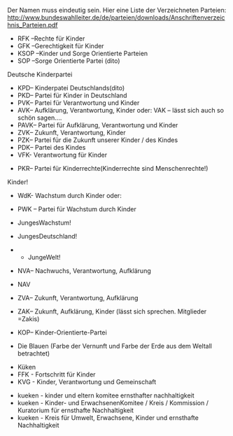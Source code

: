 Der Namen muss eindeutig sein. Hier eine Liste der Verzeichneten
Parteien:
<http://www.bundeswahlleiter.de/de/parteien/downloads/Anschriftenverzeichnis_Parteien.pdf>

-   RFK –Rechte für Kinder
-   GFK –Gerechtigkeit für Kinder
-   KSOP –Kinder und Sorge Orientierte Parteien
-   SOP –Sorge Orientierte Partei (dito)

Deutsche Kinderpartei

-   KPD– Kinderpatei Deutschlands(dito)
-   PKD– Partei für Kinder in Deutschland
-   PVK– Partei für Verantwortung und Kinder
-   AVK– Aufklärung, Verantwortung, Kinder oder: VAK – lässt sich auch
    so schön sagen....
-   PAVK– Partei für Aufklärung, Verantwortung und Kinder
-   ZVK– Zukunft, Verantwortung, Kinder
-   PZK– Partei für die Zukunft unserer Kinder / des Kindes
-   PDK– Partei des Kindes
-   VFK- Verantwortung für Kinder

<!-- -->

-   PKR– Partei für Kinderrechte(Kinderrechte sind Menschenrechte!)

Kinder!

-   WdK- Wachstum durch Kinder oder:
-   PWK – Partei für Wachstum durch Kinder
-   JungesWachstum!
-   JungesDeutschland!
-   -   JungeWelt!

-   NVA– Nachwuchs, Verantwortung, Aufklärung
-   NAV
-   ZVA– Zukunft, Verantwortung, Aufklärung
-   ZAK– Zukunft, Aufklärung, Kinder (lässt sich sprechen. Mitglieder
    =Zakis)
-   KOP– Kinder-Orientierte-Partei
-   Die Blauen (Farbe der Vernunft und Farbe der Erde aus dem Weltall
    betrachtet)

<!-- -->

-   Küken
-   FFK - Fortschritt für Kinder
-   KVG - Kinder, Verantwortung und Gemeinschaft

<!-- -->

-   kueken - kinder und eltern komitee ernsthafter nachhaltigkeit
-   kueken - Kinder- und ErwachsenenKomitee / Kreis / Kommission /
    Kuratorium für ernsthafte Nachhaltigkeit
-   kueken - Kreis für Umwelt, Erwachsene, Kinder und ernsthafte
    Nachhaltigkeit

